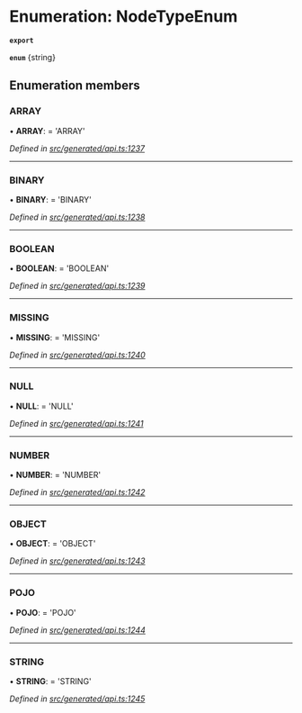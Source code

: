 # Enumeration: NodeTypeEnum

**`export`** 

**`enum`** {string}

## Enumeration members

###  ARRAY

• **ARRAY**: =  <any> 'ARRAY'

*Defined in [src/generated/api.ts:1237](https://github.com/mailslurp/mailslurp-client-ts-js/blob/45dbdd8/src/generated/api.ts#L1237)*

___

###  BINARY

• **BINARY**: =  <any> 'BINARY'

*Defined in [src/generated/api.ts:1238](https://github.com/mailslurp/mailslurp-client-ts-js/blob/45dbdd8/src/generated/api.ts#L1238)*

___

###  BOOLEAN

• **BOOLEAN**: =  <any> 'BOOLEAN'

*Defined in [src/generated/api.ts:1239](https://github.com/mailslurp/mailslurp-client-ts-js/blob/45dbdd8/src/generated/api.ts#L1239)*

___

###  MISSING

• **MISSING**: =  <any> 'MISSING'

*Defined in [src/generated/api.ts:1240](https://github.com/mailslurp/mailslurp-client-ts-js/blob/45dbdd8/src/generated/api.ts#L1240)*

___

###  NULL

• **NULL**: =  <any> 'NULL'

*Defined in [src/generated/api.ts:1241](https://github.com/mailslurp/mailslurp-client-ts-js/blob/45dbdd8/src/generated/api.ts#L1241)*

___

###  NUMBER

• **NUMBER**: =  <any> 'NUMBER'

*Defined in [src/generated/api.ts:1242](https://github.com/mailslurp/mailslurp-client-ts-js/blob/45dbdd8/src/generated/api.ts#L1242)*

___

###  OBJECT

• **OBJECT**: =  <any> 'OBJECT'

*Defined in [src/generated/api.ts:1243](https://github.com/mailslurp/mailslurp-client-ts-js/blob/45dbdd8/src/generated/api.ts#L1243)*

___

###  POJO

• **POJO**: =  <any> 'POJO'

*Defined in [src/generated/api.ts:1244](https://github.com/mailslurp/mailslurp-client-ts-js/blob/45dbdd8/src/generated/api.ts#L1244)*

___

###  STRING

• **STRING**: =  <any> 'STRING'

*Defined in [src/generated/api.ts:1245](https://github.com/mailslurp/mailslurp-client-ts-js/blob/45dbdd8/src/generated/api.ts#L1245)*
